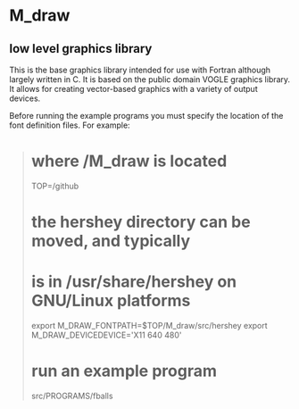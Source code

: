 # M_draw
## low level graphics library

This is the base graphics library intended for use with Fortran
although largely written in C. It is based on the public domain
VOGLE graphics library. It allows for creating vector-based 
graphics with a variety of output devices.

Before running the example programs you must specify the location
of the font definition files. For example:

   ># where /M_draw is located
   >TOP=/github
   ># the hershey directory can be moved, and typically
   ># is in /usr/share/hershey on GNU/Linux platforms
   >export M_DRAW_FONTPATH=$TOP/M_draw/src/hershey
   >export M_DRAW_DEVICEDEVICE='X11 640 480'
   ># run an example program
   >src/PROGRAMS/fballs

